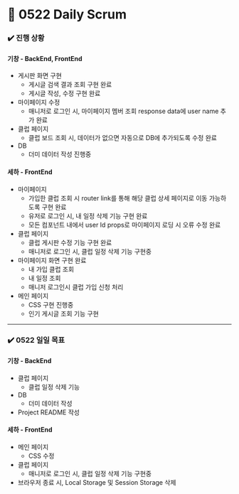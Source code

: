 # 📅 0522 Daily Scrum

### ✔️ 진행 상황

#### 기창 - BackEnd, FrontEnd

- 게시판 화면 구현
  - 게시글 검색 결과 조회 구현 완료
  - 게시글 작성, 수정 구현 완료
- 마이페이지 수정
  - 매니저로 로그인 시, 마이페이지 멤버 조회 response data에 user name 추가 완료
- 클럽 페이지
  - 클럽 보드 조회 시, 데이터가 없으면 자동으로 DB에 추가되도록 수정 완료
- DB
  - 더미 데이터 작성 진행중

#### 세하 - FrontEnd

- 마이페이지
  - 가입한 클럽 조회 시 router link를 통해 해당 클럽 상세 페이지로 이동 가능하도록 구현 완료
  - 유저로 로그인 시, 내 일정 삭제 기능 구현 완료
  - 모든 컴포넌트 내에서 user Id props로 마이페이지 로딩 시 오류 수정 완료
- 클럽 페이지
  - 클럽 게시판 수정 기능 구현 완료
  - 매니저로 로그인 시, 클럽 일정 삭제 기능 구현중
- 마이페이지 화면 구현 완료
  - 내 가입 클럽 조회
  - 내 일정 조회
  - 매니저 로그인시 클럽 가입 신청 처리
- 메인 페이지
  - CSS 구현 진행중
  - 인기 게시글 조회 기능 구현

---

### ✔️ 0522 일일 목표

#### 기창 - BackEnd

- 클럽 페이지
  - 클럽 일정 삭제 기능
- DB
  - 더미 데이터 작성
- Project README 작성

#### 세하 - FrontEnd

- 메인 페이지
  - CSS 수정
- 클럽 페이지
  - 매니저로 로그인 시, 클럽 일정 삭제 기능 구현중
- 브라우저 종료 시, Local Storage 및 Session Storage 삭제
